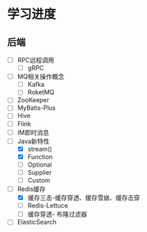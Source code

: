 # 学习进度

## 后端

- [ ] RPC远程调用
  - [ ] gRPC
- [ ] MQ相关操作概念
  - [ ] Kafka
  - [ ] RoketMQ
- [ ] ZooKeeper
- [ ] MyBatis-Plus
- [ ] Hive
- [ ] Flink
- [ ] IM即时消息
- [ ] Java新特性
  - [x] stream()
  - [x] Function
  - [ ] Optional
  - [ ] Supplier
  - [ ] Custom
- [ ] Redis缓存
  - [x] 缓存三击-缓存穿透、缓存雪崩、缓存击穿
  - [ ] Redis-Lettuce
  - [ ] 缓存穿透- 布隆过滤器
- [ ] ElasticSearch